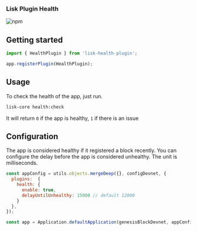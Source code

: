 ### Lisk Plugin Health 

![npm](https://img.shields.io/npm/v/lisk-plugin-health)

## Getting started 

```js
import { HealthPlugin } from 'lisk-health-plugin';

app.registerPlugin(HealthPlugin);
```

## Usage
To check the health of the app, just run.
```bash
lisk-core health:check
```
It will return `0` if the app is healthy, `1` if there is an issue


## Configuration

The app is considered healthy if it registered a block recently. You can configure the delay before the app is considered unhealthy.
The unit is milliseconds.

```js
const appConfig = utils.objects.mergeDeep({}, configDevnet, {
  plugins:  {
    health: {
      enable: true,
      delayUntilUnhealthy: 15000 // default 12000
    }
  },
});

const app = Application.defaultApplication(genesisBlockDevnet, appConfig); 
```
